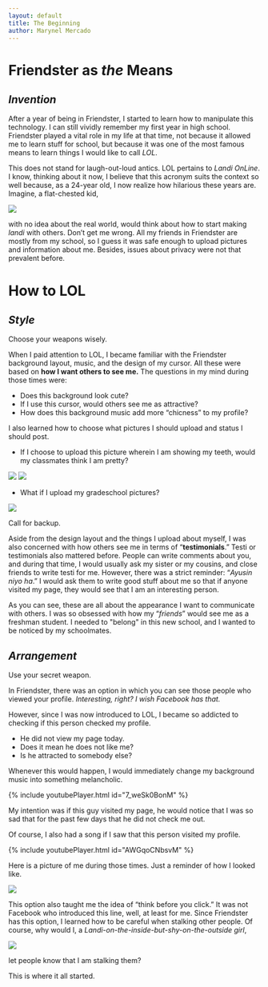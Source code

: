 ```yaml
---
layout: default
title: The Beginning
author: Marynel Mercado
---
```

# Friendster as *the* Means
## *Invention*
After a year of being in Friendster, I started to learn how to manipulate this technology. I can still vividly remember my first year in high school. Friendster played a vital role in my life at that time, not because it allowed me to learn stuff for school, but because it was one of the most famous means to learn things I would like to call *LOL*.

This does not stand for laugh-out-loud antics. LOL pertains to *Landi OnLine*. I know, thinking about it now, I believe that this acronym suits the context so well because, as a 24-year old, I now realize how hilarious these years are. Imagine, a flat-chested kid,

![](attachments/228477_217078568319046_374596_n.jpg)

with no idea about the real world, would think about how to start making *landi* with others. Don’t get me wrong. All my friends in Friendster are mostly from my school, so I guess it was safe enough to upload pictures and information about me. Besides, issues about privacy were not that prevalent before.

# How to LOL
## *Style*

Choose your weapons wisely.

When I paid attention to LOL, I became familiar with the Friendster background layout, music, and the design of my cursor.
All these were based on **how I want others to see me.** The questions in my mind during those times were:
- Does this background look cute?
- If I use this cursor, would others see me as attractive?
- How does this  background music add more “chicness” to my profile?

 I also learned how to choose what pictures I should upload and status I should post.
- If I choose to upload this picture wherein I am showing my teeth, would my classmates think I am pretty?

![](attachments/226045_217078714985698_2743695_n.jpg)
![](attachments/230592_217079028319000_7390731_n.jpg)

- What if I upload my gradeschool pictures?

![](attachments/221974_217078771652359_1311098_n.jpg)


Call for backup.

Aside from the design layout and the things I upload about myself, I was also concerned with how others see me in terms of  “**testimonials**.”
Testi or testimonials also mattered before. People can write comments about you, and during that time, I would usually ask my sister or my cousins, and close friends to write testi for me. However, there was a strict reminder: “*Ayusin niyo ha*.” I would ask them to write good stuff about me so that if anyone visited my page, they would see that I am an interesting person.

As you can see, these are all about the appearance I want to communicate with others. I was so obsessed with how my “*friends*” would see me as a freshman student. I needed to "belong" in this new school, and I wanted to be noticed by my schoolmates.

## *Arrangement*
Use your secret weapon.


In Friendster, there was an option in which you can see those people who viewed your profile. *Interesting, right? I wish Facebook has that.*

However, since I was now introduced to LOL, I became so addicted to checking if this person checked my profile.
- He did not view my page today.
- Does it mean he does not like me?
- Is he attracted to somebody else?

Whenever this would happen, I would immediately change my background music into something melancholic.

{% include youtubePlayer.html id="7_weSk0BonM" %}

My intention was if this guy visited my page, he would notice that I was so sad that for the past few days that he did not check me out.

Of course, I also had a song if I saw that this person visited my profile.

{% include youtubePlayer.html id="AWGqoCNbsvM" %}

Here is a picture of me during those times. Just a reminder of how I looked like.

![](attachments/21858_105602872799950_2676526_n.jpg)

This option also taught me the idea of “think before you click.” It was not Facebook who introduced this line, well, at least for me. Since Friendster has this option, I learned how to be careful when stalking other people. Of course, why would I, a *Landi-on-the-inside-but-shy-on-the-outside girl*, 

![](attachments/21858_105602886133282_2321213_n.jpg)

let people know that I am stalking them?

This is where it all started.
